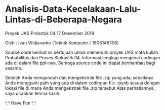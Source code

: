 # Analisis-Data-Kecelakaan-Lalu-Lintas-di-Beberapa-Negara

Proyek UAS Probstok 04
17 Desember 2019

Oleh : Ivan Widjanarko (Teknik Komputer / 1806148706)

Source code beirkut ini bertujuan untuk memenuhi proyek UAS mata kuliah Probabilitas dan Proses Stokastik 04.
Informasi lengkap mengenai codingan ada di dalam file ppt-nya.
Semoga source code ini dapat bermanfaat bagi sesama.

Setelah Anda mengunduh dan mengekstrak file .zip yang ada, sebaiknya Anda mengganti path yang ada di dalam codingan file .ipynb sesuai dengan lokasi file di mana Anda mengekstrak file .zip tersebut
Atas perhatiannya, saya ucapkan terima kasih.

^.^ Have Fun ^.^
